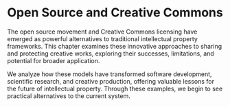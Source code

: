 # Open Source and Creative Commons

The open source movement and Creative Commons licensing have emerged as powerful alternatives to traditional intellectual property frameworks. This chapter examines these innovative approaches to sharing and protecting creative works, exploring their successes, limitations, and potential for broader application.

We analyze how these models have transformed software development, scientific research, and creative production, offering valuable lessons for the future of intellectual property. Through these examples, we begin to see practical alternatives to the current system.